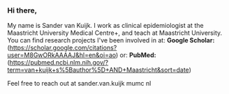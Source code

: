 ### Hi there,

My name is Sander van Kuijk. I work as clinical epidemiologist at the Maastricht University Medical Centre+, and teach at Maastricht University.
You can find research projects I've been involved in at:
**Google Scholar:** (https://scholar.google.com/citations?user=M8GwORkAAAAJ&hl=en&oi=ao) or:
**PubMed:** (https://pubmed.ncbi.nlm.nih.gov/?term=van+kuijk+s%5Bauthor%5D+AND+Maastricht&sort=date)

Feel free to reach out at sander.van.kuijk <at> mumc <dot> nl

